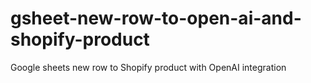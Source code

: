 # gsheet-new-row-to-open-ai-and-shopify-product
Google sheets new row to Shopify product with OpenAI integration
